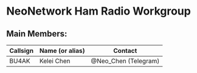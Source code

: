 # NeoNetwork Ham Radio Workgroup

## Main Members:
|Callsign	|Name (or alias)	|Contact		|
|---------------|-----------------------|-----------------------|
|BU4AK		|Kelei Chen		|@Neo_Chen (Telegram)	|
